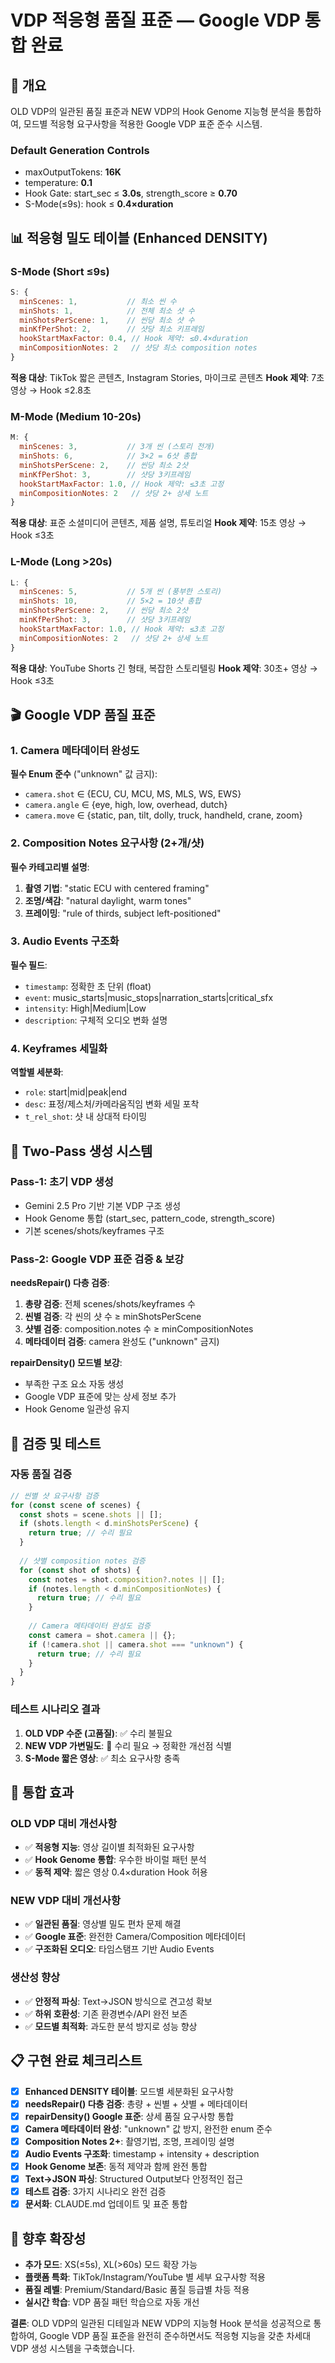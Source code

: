 # VDP 적응형 품질 표준 — Google VDP 통합 완료

## 🎯 개요
OLD VDP의 일관된 품질 표준과 NEW VDP의 Hook Genome 지능형 분석을 통합하여, 모드별 적응형 요구사항을 적용한 Google VDP 표준 준수 시스템.

### Default Generation Controls
- maxOutputTokens: **16K**
- temperature: **0.1**
- Hook Gate: start_sec ≤ **3.0s**, strength_score ≥ **0.70**
- S-Mode(≤9s): hook ≤ **0.4×duration**

## 📊 적응형 밀도 테이블 (Enhanced DENSITY)

### S-Mode (Short ≤9s)
```javascript
S: { 
  minScenes: 1,           // 최소 씬 수
  minShots: 1,            // 전체 최소 샷 수  
  minShotsPerScene: 1,    // 씬당 최소 샷 수
  minKfPerShot: 2,        // 샷당 최소 키프레임
  hookStartMaxFactor: 0.4, // Hook 제약: ≤0.4×duration
  minCompositionNotes: 2   // 샷당 최소 composition notes
}
```
**적용 대상**: TikTok 짧은 콘텐츠, Instagram Stories, 마이크로 콘텐츠
**Hook 제약**: 7초 영상 → Hook ≤2.8초

### M-Mode (Medium 10-20s)  
```javascript
M: { 
  minScenes: 3,           // 3개 씬 (스토리 전개)
  minShots: 6,            // 3×2 = 6샷 총합
  minShotsPerScene: 2,    // 씬당 최소 2샷
  minKfPerShot: 3,        // 샷당 3키프레임 
  hookStartMaxFactor: 1.0, // Hook 제약: ≤3초 고정
  minCompositionNotes: 2   // 샷당 2+ 상세 노트
}
```
**적용 대상**: 표준 소셜미디어 콘텐츠, 제품 설명, 튜토리얼
**Hook 제약**: 15초 영상 → Hook ≤3초

### L-Mode (Long >20s)
```javascript
L: { 
  minScenes: 5,           // 5개 씬 (풍부한 스토리)
  minShots: 10,           // 5×2 = 10샷 총합  
  minShotsPerScene: 2,    // 씬당 최소 2샷
  minKfPerShot: 3,        // 샷당 3키프레임
  hookStartMaxFactor: 1.0, // Hook 제약: ≤3초 고정
  minCompositionNotes: 2   // 샷당 2+ 상세 노트
}
```
**적용 대상**: YouTube Shorts 긴 형태, 복잡한 스토리텔링
**Hook 제약**: 30초+ 영상 → Hook ≤3초

## 🎬 Google VDP 품질 표준

### 1. Camera 메타데이터 완성도
**필수 Enum 준수** ("unknown" 값 금지):
- `camera.shot` ∈ {ECU, CU, MCU, MS, MLS, WS, EWS}
- `camera.angle` ∈ {eye, high, low, overhead, dutch}  
- `camera.move` ∈ {static, pan, tilt, dolly, truck, handheld, crane, zoom}

### 2. Composition Notes 요구사항 (2+개/샷)
**필수 카테고리별 설명**:
1. **촬영 기법**: "static ECU with centered framing"
2. **조명/색감**: "natural daylight, warm tones"  
3. **프레이밍**: "rule of thirds, subject left-positioned"

### 3. Audio Events 구조화
**필수 필드**:
- `timestamp`: 정확한 초 단위 (float)
- `event`: music_starts|music_stops|narration_starts|critical_sfx
- `intensity`: High|Medium|Low
- `description`: 구체적 오디오 변화 설명

### 4. Keyframes 세밀화 
**역할별 세분화**:
- `role`: start|mid|peak|end
- `desc`: 표정/제스처/카메라움직임 변화 세밀 포착
- `t_rel_shot`: 샷 내 상대적 타이밍

## 🔧 Two-Pass 생성 시스템

### Pass-1: 초기 VDP 생성
- Gemini 2.5 Pro 기반 기본 VDP 구조 생성
- Hook Genome 통합 (start_sec, pattern_code, strength_score)
- 기본 scenes/shots/keyframes 구조

### Pass-2: Google VDP 표준 검증 & 보강
**needsRepair() 다층 검증**:
1. **총량 검증**: 전체 scenes/shots/keyframes 수
2. **씬별 검증**: 각 씬의 샷 수 ≥ minShotsPerScene
3. **샷별 검증**: composition.notes 수 ≥ minCompositionNotes  
4. **메타데이터 검증**: camera 완성도 ("unknown" 금지)

**repairDensity() 모드별 보강**:
- 부족한 구조 요소 자동 생성
- Google VDP 표준에 맞는 상세 정보 추가
- Hook Genome 일관성 유지

## 🧪 검증 및 테스트

### 자동 품질 검증
```javascript
// 씬별 샷 요구사항 검증
for (const scene of scenes) {
  const shots = scene.shots || [];
  if (shots.length < d.minShotsPerScene) {
    return true; // 수리 필요
  }
  
  // 샷별 composition notes 검증
  for (const shot of shots) {
    const notes = shot.composition?.notes || [];
    if (notes.length < d.minCompositionNotes) {
      return true; // 수리 필요
    }
    
    // Camera 메타데이터 완성도 검증
    const camera = shot.camera || {};
    if (!camera.shot || camera.shot === "unknown") {
      return true; // 수리 필요
    }
  }
}
```

### 테스트 시나리오 결과
1. **OLD VDP 수준 (고품질)**: ✅ 수리 불필요
2. **NEW VDP 가변밀도**: 🔧 수리 필요 → 정확한 개선점 식별
3. **S-Mode 짧은 영상**: ✅ 최소 요구사항 충족

## 🎉 통합 효과

### OLD VDP 대비 개선사항
- ✅ **적응형 지능**: 영상 길이별 최적화된 요구사항
- ✅ **Hook Genome 통합**: 우수한 바이럴 패턴 분석
- ✅ **동적 제약**: 짧은 영상 0.4×duration Hook 허용

### NEW VDP 대비 개선사항  
- ✅ **일관된 품질**: 영상별 밀도 편차 문제 해결
- ✅ **Google 표준**: 완전한 Camera/Composition 메타데이터
- ✅ **구조화된 오디오**: 타임스탬프 기반 Audio Events

### 생산성 향상
- ✅ **안정적 파싱**: Text→JSON 방식으로 견고성 확보
- ✅ **하위 호환성**: 기존 환경변수/API 완전 보존
- ✅ **모드별 최적화**: 과도한 분석 방지로 성능 향상

## 📋 구현 완료 체크리스트

- [x] **Enhanced DENSITY 테이블**: 모드별 세분화된 요구사항
- [x] **needsRepair() 다층 검증**: 총량 + 씬별 + 샷별 + 메타데이터
- [x] **repairDensity() Google 표준**: 상세 품질 요구사항 통합
- [x] **Camera 메타데이터 완성**: "unknown" 값 방지, 완전한 enum 준수
- [x] **Composition Notes 2+**: 촬영기법, 조명, 프레이밍 설명
- [x] **Audio Events 구조화**: timestamp + intensity + description
- [x] **Hook Genome 보존**: 동적 제약과 함께 완전 통합
- [x] **Text→JSON 파싱**: Structured Output보다 안정적인 접근
- [x] **테스트 검증**: 3가지 시나리오 완전 검증
- [x] **문서화**: CLAUDE.md 업데이트 및 표준 통합

## 🔮 향후 확장성

- **추가 모드**: XS(≤5s), XL(>60s) 모드 확장 가능
- **플랫폼 특화**: TikTok/Instagram/YouTube 별 세부 요구사항 적용
- **품질 레벨**: Premium/Standard/Basic 품질 등급별 차등 적용
- **실시간 학습**: VDP 품질 패턴 학습으로 자동 개선

**결론**: OLD VDP의 일관된 디테일과 NEW VDP의 지능형 Hook 분석을 성공적으로 통합하여, Google VDP 품질 표준을 완전히 준수하면서도 적응형 지능을 갖춘 차세대 VDP 생성 시스템을 구축했습니다.